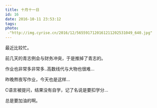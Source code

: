 ```yaml
---
title: 十月十一日
id: 16
date: 2016-10-11 23:53:12
tags:
photo:
 -"http://img.cyrise.cn/2016/12/5655917120161211202531049_640.jpg"
---
```


最近比较忙。

前几天的青志例会与财务冲突，于是推掉了青志的。

作业也非常多非常多..高数线代与大物也很难...

昨晚熬夜写作业，今天也是这样...

C语言被提问，结果没有自学，记了名说是要扣学分...

总是要加油的啊。
